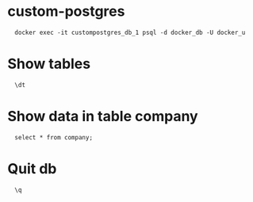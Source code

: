# custom-postgres

```
  docker exec -it custompostgres_db_1 psql -d docker_db -U docker_u
```

# Show tables
```
  \dt
```

# Show data in table company

```
  select * from company;
``` 

# Quit db

```
  \q
```
